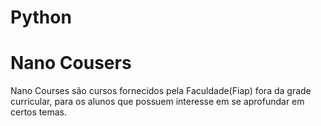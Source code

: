 # Python
<h1>Nano Cousers</h1>
Nano Courses são cursos fornecidos pela Faculdade(Fiap) fora da grade curricular, para os alunos que possuem interesse em se aprofundar em certos temas.

